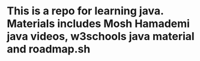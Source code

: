 # This is a repo for learning java. Materials includes Mosh Hamademi java videos, w3schools java material and roadmap.sh